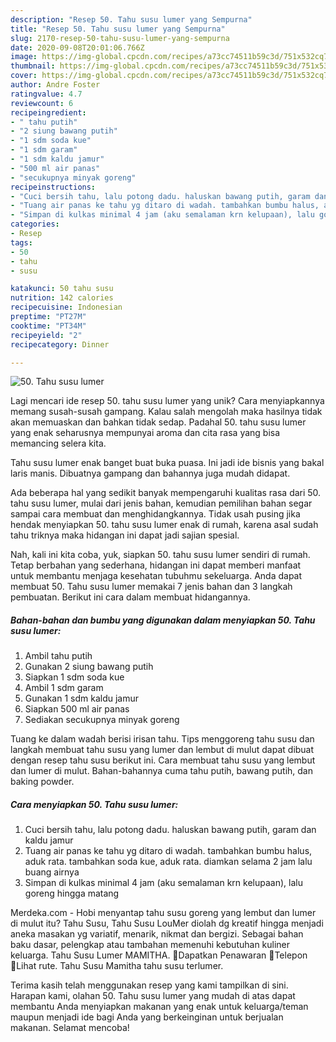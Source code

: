 ```yaml
---
description: "Resep 50. Tahu susu lumer yang Sempurna"
title: "Resep 50. Tahu susu lumer yang Sempurna"
slug: 2170-resep-50-tahu-susu-lumer-yang-sempurna
date: 2020-09-08T20:01:06.766Z
image: https://img-global.cpcdn.com/recipes/a73cc74511b59c3d/751x532cq70/50-tahu-susu-lumer-foto-resep-utama.jpg
thumbnail: https://img-global.cpcdn.com/recipes/a73cc74511b59c3d/751x532cq70/50-tahu-susu-lumer-foto-resep-utama.jpg
cover: https://img-global.cpcdn.com/recipes/a73cc74511b59c3d/751x532cq70/50-tahu-susu-lumer-foto-resep-utama.jpg
author: Andre Foster
ratingvalue: 4.7
reviewcount: 6
recipeingredient:
- " tahu putih"
- "2 siung bawang putih"
- "1 sdm soda kue"
- "1 sdm garam"
- "1 sdm kaldu jamur"
- "500 ml air panas"
- "secukupnya minyak goreng"
recipeinstructions:
- "Cuci bersih tahu, lalu potong dadu. haluskan bawang putih, garam dan kaldu jamur"
- "Tuang air panas ke tahu yg ditaro di wadah. tambahkan bumbu halus, aduk rata. tambahkan soda kue, aduk rata. diamkan selama 2 jam lalu buang airnya"
- "Simpan di kulkas minimal 4 jam (aku semalaman krn kelupaan), lalu goreng hingga matang"
categories:
- Resep
tags:
- 50
- tahu
- susu

katakunci: 50 tahu susu 
nutrition: 142 calories
recipecuisine: Indonesian
preptime: "PT27M"
cooktime: "PT34M"
recipeyield: "2"
recipecategory: Dinner

---
```



![50. Tahu susu lumer](https://img-global.cpcdn.com/recipes/a73cc74511b59c3d/751x532cq70/50-tahu-susu-lumer-foto-resep-utama.jpg)

Lagi mencari ide resep 50. tahu susu lumer yang unik? Cara menyiapkannya memang susah-susah gampang. Kalau salah mengolah maka hasilnya tidak akan memuaskan dan bahkan tidak sedap. Padahal 50. tahu susu lumer yang enak seharusnya mempunyai aroma dan cita rasa yang bisa memancing selera kita.

Tahu susu lumer enak banget buat buka puasa. Ini jadi ide bisnis yang bakal laris manis. Dibuatnya gampang dan bahannya juga mudah didapat.

Ada beberapa hal yang sedikit banyak mempengaruhi kualitas rasa dari 50. tahu susu lumer, mulai dari jenis bahan, kemudian pemilihan bahan segar sampai cara membuat dan menghidangkannya. Tidak usah pusing jika hendak menyiapkan 50. tahu susu lumer enak di rumah, karena asal sudah tahu triknya maka hidangan ini dapat jadi sajian spesial.


Nah, kali ini kita coba, yuk, siapkan 50. tahu susu lumer sendiri di rumah. Tetap berbahan yang sederhana, hidangan ini dapat memberi manfaat untuk membantu menjaga kesehatan tubuhmu sekeluarga. Anda dapat membuat 50. Tahu susu lumer memakai 7 jenis bahan dan 3 langkah pembuatan. Berikut ini cara dalam membuat hidangannya.

<!--inarticleads1-->

##### Bahan-bahan dan bumbu yang digunakan dalam menyiapkan 50. Tahu susu lumer:

1. Ambil  tahu putih
1. Gunakan 2 siung bawang putih
1. Siapkan 1 sdm soda kue
1. Ambil 1 sdm garam
1. Gunakan 1 sdm kaldu jamur
1. Siapkan 500 ml air panas
1. Sediakan secukupnya minyak goreng


Tuang ke dalam wadah berisi irisan tahu. Tips menggoreng tahu susu dan langkah membuat tahu susu yang lumer dan lembut di mulut dapat dibuat dengan resep tahu susu berikut ini. Cara membuat tahu susu yang lembut dan lumer di mulut. Bahan-bahannya cuma tahu putih, bawang putih, dan baking powder. 

<!--inarticleads2-->

##### Cara menyiapkan 50. Tahu susu lumer:

1. Cuci bersih tahu, lalu potong dadu. haluskan bawang putih, garam dan kaldu jamur
1. Tuang air panas ke tahu yg ditaro di wadah. tambahkan bumbu halus, aduk rata. tambahkan soda kue, aduk rata. diamkan selama 2 jam lalu buang airnya
1. Simpan di kulkas minimal 4 jam (aku semalaman krn kelupaan), lalu goreng hingga matang


Merdeka.com - Hobi menyantap tahu susu goreng yang lembut dan lumer di mulut itu? Tahu Susu, Tahu Susu LouMer diolah dg kreatif hingga menjadi aneka masakan yg variatif, menarik, nikmat dan bergizi. Sebagai bahan baku dasar, pelengkap atau tambahan memenuhi kebutuhan kuliner keluarga. Tahu Susu Lumer MAMITHA. Dapatkan Penawaran Telepon Lihat rute. Tahu Susu Mamitha tahu susu terlumer. 

Terima kasih telah menggunakan resep yang kami tampilkan di sini. Harapan kami, olahan 50. Tahu susu lumer yang mudah di atas dapat membantu Anda menyiapkan makanan yang enak untuk keluarga/teman maupun menjadi ide bagi Anda yang berkeinginan untuk berjualan makanan. Selamat mencoba!
